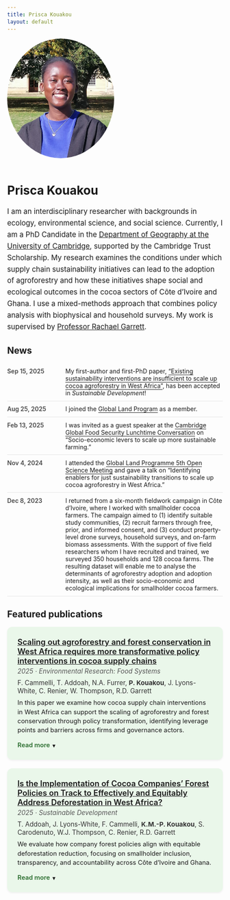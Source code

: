 ```yaml
---
title: Prisca Kouakou
layout: default
---
```

<style>
/* Make the bio section wider */
.lead {
  max-width: 750px;   /* default was ~600px */
  margin: 0 auto;     /* keep it centered */
  font-size: 1.05rem; /* optional: slightly larger text */
  line-height: 1.6;
  text-align: centered;   /* align text centered instead of centered */
}

/* Make the profile picture larger */
.avatar {
  width: 250px;   /* increase size (try 220–250px) */
  height: auto;
  border-radius: 50%;
  margin-bottom: 1rem;
}
</style>

<div class="hero">
  <img class="avatar" src="/assets/profile.jpg" alt="Prisca Kouakou headshot">
  <div class="icons">
    <a href="mailto:you@example.com" title="Email"><i class="fa-solid fa-envelope"></i></a>
    <a href="https://scholar.google.com/citations?user=I9N3bjcAAAAJ&hl=en&oi=ao" title="Google Scholar"><i class="fa-brands fa-google"></i></a>
    <a href="https://orcid.org/0009-0001-3711-1578" title="ORCID"><i class="fa-brands fa-orcid"></i></a>
    <a href="https://github.com/priscakmkouakou" title="GitHub"><i class="fa-brands fa-github"></i></a>
    <a href="https://www.linkedin.com/in/maria-prisca-kouakou/" title="LinkedIn"><i class="fa-brands fa-linkedin"></i></a>
    <a href="/docs/KouakouCV_August2025.pdf" title="Curriculum Vitae" target="_blank"><i class="fa-solid fa-file-lines"></i></a>
  </div>
  
  <h1 class="hero-name">Prisca Kouakou</h1>
  <p class="lead">
  I am an interdisciplinary researcher with backgrounds in ecology, environmental science, and social science.
  Currently, I am a PhD Candidate in the <a href="https://www.geog.cam.ac.uk/people/kouakou/">Department of Geography at the University of Cambridge</a>,   supported by the Cambridge Trust Scholarship. My research examines the conditions under which supply chain sustainability initiatives 
  can lead to the adoption of agroforestry and how these initiatives shape social and ecological outcomes in the cocoa 
  sectors of Côte d’Ivoire and Ghana. I use a mixed-methods approach that combines policy analysis with biophysical 
  and household surveys. My work is supervised by <a href="https://www.geog.cam.ac.uk/people/garrett/">Professor Rachael Garrett</a>. 
</p>
</div>

<div class="section">
  <h2>News</h2>

<style>
  /* --- News list styling --- */
  .news-list {list-style: none; margin: 0; padding: 0;}
  .news-item {
    display: flex; gap: 1rem; align-items: flex-start;
    padding: .6rem 0; border-bottom: 1px solid rgba(127,127,127,.2);
  }
  .news-date {
    flex: 0 0 7.5rem; /* left column width */
    font-weight: 600; white-space: nowrap; color: inherit; opacity: .8;
  }
  .news-text {flex: 1 1 auto; min-width: 0;}
  .news-text a {text-decoration: none; border-bottom: 1px solid currentColor;}
  .news-text a:hover {text-decoration: none; border-bottom-color: transparent;}
  /* Small screens: stack a bit tighter */
  @media (max-width: 480px) {
    .news-item {gap: .6rem;}
    .news-date {flex-basis: 6.5rem; font-weight: 600;}
  }
</style>

<ul class="news-list">

  <li class="news-item">
    <time class="news-date">Sep 15, 2025</time>
    <div class="news-text">
      My first-author and first-PhD paper, 
      <a href="https://www.repository.cam.ac.uk/handle/1810/389512">“Existing sustainability interventions are insufficient to scale up cocoa agroforestry in West Africa”</a>,
      has been accepted in <em>Sustainable Development</em>!
    </div>
  </li>

<li class="news-item">
    <time class="news-date">Aug 25, 2025</time>
    <div class="news-text">
      I joined the <a href="https://glp.earth/who-we-are/members">Global Land Program</a> as a member.
    </div>
  </li>
  
  <li class="news-item">
    <time class="news-date">Feb 13, 2025</time>
    <div class="news-text">
      I was invited as a guest speaker at the 
      <a href="https://www.globalfood.cam.ac.uk/events/lunchtime-conversation-socio-economic-levers-scale-more-sustainable-farming">Cambridge Global Food Security Lunchtime Conversation</a> on 
      “Socio-economic levers to scale up more sustainable farming.”
    </div>
  </li>

  <li class="news-item">
    <time class="news-date">Nov 4, 2024</time>
    <div class="news-text">
      I attended the <a href="https://glp.earth/news-events/events/5th-open-science-meeting-pathways-sustainable-and-just-land-systems">Global Land Programme 5th Open Science Meeting</a> and gave a talk on 
      “Identifying enablers for just sustainability transitions to scale up cocoa agroforestry in West Africa.”
    </div>
  </li>

  <li class="news-item">
    <time class="news-date">Dec 8, 2023</time>
    <div class="news-text">
      I returned from a six-month fieldwork campaign in Côte d’Ivoire, where I worked with smallholder cocoa farmers. The campaign aimed to (1) identify suitable study communities, (2) recruit farmers through free, prior, and informed consent, and (3) conduct property-level drone surveys, household surveys, and on-farm biomass assessments. With the support of five field researchers whom I have recruited and trained, we surveyed 350 households and 128 cocoa farms. The resulting dataset will enable me to analyse the determinants of agroforestry adoption and adoption intensity, as well as their socio-economic and ecological implications for smallholder cocoa farmers. 
    </div>
  </li>

</ul>
</div>

<div class="section">
  
  <h2>Featured publications</h2>

<style>
.pub-card{
  background:#eaf7ea; /* light green */
  border-radius:12px;
  padding:1.5rem;
  margin-bottom:1.25rem;
  box-shadow:0 2px 4px rgba(0,0,0,.06);
}
.pub-card h3{margin:0 0 .25rem 0;font-size:1.15rem;font-weight:600;}
.pub-card .journal{font-style:italic;color:#555;font-size:.95rem;}
.pub-card .authors{margin:.5rem 0;color:#333;font-size:.95rem;}
.abstract-preview{margin-top:.5rem;font-size:.92rem;line-height:1.45;}

/* details/summary: link-like button + chevron */
details{margin-top:.4rem;}
summary{cursor:pointer; list-style:none; display:inline-flex; align-items:center; gap:.35rem;}
summary::-webkit-details-marker{display:none;}
.summary-link{font-weight:600;font-size:.92rem;color:#2b6e2f;text-decoration:none;border-bottom:1px solid transparent;}
summary:hover .summary-link{border-bottom-color:#2b6e2f;}
.chev{transition:transform .15s ease;}

/* toggle text: show “more” by default, switch to “less” when open */
.more{display:inline;}
.less{display:none;}
details[open] .more{display:none;}
details[open] .less{display:inline;}
details[open] .chev{transform:rotate(180deg);}

/* full abstract block */
.abstract-full{margin:.5rem 0 0 0;font-size:.92rem;line-height:1.55;}
</style>

<div class="pub-card">
  <h3><a href="https://doi.org/10.1088/2976-601X/adf117">
    Scaling out agroforestry and forest conservation in West Africa requires more transformative policy interventions in cocoa supply chains
  </a></h3>
  <div class="journal">2025 · <em>Environmental Research: Food Systems</em></div>
  <div class="authors">
    F. Cammelli, T. Addoah, N.A. Furrer, <strong>P. Kouakou</strong>, J. Lyons-White, C. Renier, W. Thompson, R.D. Garrett
  </div>

  <p class="abstract-preview">
    In this paper we examine how cocoa supply chain interventions in West Africa can support the scaling of
    agroforestry and forest conservation through policy transformation, identifying leverage points and barriers across
    firms and governance actors.
  </p>

  <details>
    <summary>
      <span class="summary-link">
        <span class="more">Read more</span>
        <span class="less">Read less</span>
      </span>
      <span class="chev">▾</span>
    </summary>
    <p class="abstract-full">
      We synthesize evidence from policy analysis and sector interviews to evaluate the effectiveness of existing
      sustainability initiatives, comparing voluntary corporate commitments with public regulation. We find that
      transformative impact requires stronger incentive alignment, smallholder finance, and monitoring frameworks that
      explicitly value agroforestry outcomes alongside deforestation risk reduction.
    </p>
  </details>
</div>

<div class="pub-card">
  <h3><a href="https://doi.org/10.1002/sd.3380">
    Is the Implementation of Cocoa Companies’ Forest Policies on Track to Effectively and Equitably Address Deforestation in West Africa?
  </a></h3>
  <div class="journal">2025 · <em>Sustainable Development</em></div>
  <div class="authors">
    T. Addoah, J. Lyons-White, F. Cammelli, <strong>K.M.-P. Kouakou</strong>, S. Carodenuto, W.J. Thompson, C. Renier, R.D. Garrett
  </div>

  <p class="abstract-preview">
    We evaluate how company forest policies align with equitable deforestation reduction, focusing on smallholder
    inclusion, transparency, and accountability across Côte d’Ivoire and Ghana.
  </p>

  <details>
    <summary>
      <span class="summary-link">
        <span class="more">Read more</span>
        <span class="less">Read less</span>
      </span>
      <span class="chev">▾</span>
    </summary>
    <p class="abstract-full">
      Using a policy scoring framework and document review, we identify gaps in implementation timelines, farmer
      support, and grievance mechanisms. Without targeted smallholder financing and fair burden sharing, policies risk
      uneven impacts and limited forest outcomes.
    </p>
  </details>
</div>
